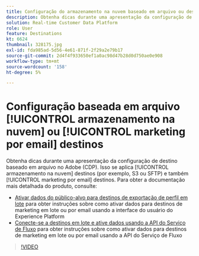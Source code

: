 ```yaml
---
title: Configuração do armazenamento na nuvem baseado em arquivo ou destinos de marketing por email
description: Obtenha dicas durante uma apresentação da configuração de destino baseado em arquivo no Adobe Real-Time CDP. Isso se aplica aos destinos de armazenamento em nuvem (por exemplo, S3 ou SFTP) e também aos destinos de marketing por email.
solution: Real-time Customer Data Platform
role: User
feature: Destinations
kt: 6624
thumbnail: 328175.jpg
exl-id: fda985ad-5d56-4e61-871f-2f29a2e79b17
source-git-commit: 2d4f4f933650ef1a0ac98d47b28d0d750ae0e908
workflow-type: tm+mt
source-wordcount: '158'
ht-degree: 5%

---
```


# Configuração baseada em arquivo [!UICONTROL armazenamento na nuvem] ou [!UICONTROL marketing por email] destinos

Obtenha dicas durante uma apresentação da configuração de destino baseado em arquivo no Adobe (CDP). Isso se aplica [!UICONTROL armazenamento na nuvem] destinos (por exemplo, S3 ou SFTP) e também [!UICONTROL marketing por email] destinos. Para obter a documentação mais detalhada do produto, consulte:

* [Ativar dados do público-alvo para destinos de exportação de perfil em lote](https://experienceleague.adobe.com/docs/experience-platform/destinations/ui/activate/activate-batch-profile-destinations.html) para obter instruções sobre como ativar dados para destinos de marketing em lote ou por email usando a interface do usuário do Experience Platform
* [Conecte-se a destinos em lote e ative dados usando a API do Serviço de Fluxo](https://experienceleague.adobe.com/docs/experience-platform/destinations/api/connect-activate-batch-destinations.html) para obter instruções sobre como ativar dados para destinos de marketing em lote ou por email usando a API do Serviço de Fluxo

>[!VIDEO](https://video.tv.adobe.com/v/328175/?quality=12&learn=on)
